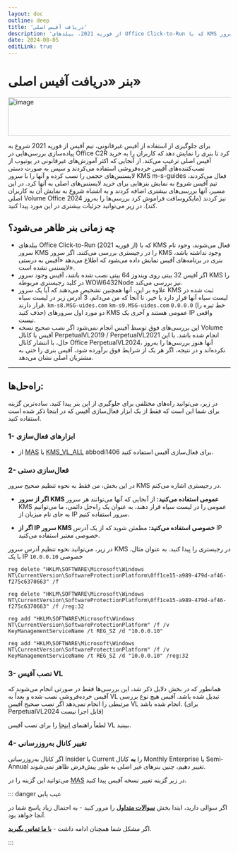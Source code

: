 ```yaml
---
layout: doc
outline: deep
title: 'دریافت آفیس اصلی'
description: 'از فوریه 2021، بیلدهای Office Click-to-Run که با KMS فعال می‌شوند، وجود نام سرور KMS را در رجیستری بررسی می‌کنند.'
date: 2024-08-05
editLink: true
---
```


# بنر «دریافت آفیس اصلی»

<img width="1118" height="87" alt="image" src="https://github.com/user-attachments/assets/80014636-3c17-4509-a3fc-4a63e436a240" />


برای جلوگیری از استفاده از آفیس غیرقانونی، تیم آفیس از فوریه 2021 شروع به پیاده‌سازی بررسی‌هایی در Office C2R کرد تا بنری را نمایش دهد که کاربران را به خرید آفیس اصلی ترغیب می‌کند. از آنجایی که اکثر آموزش‌های غیرقانونی در یوتیوب از نصب‌کننده‌های آفیس خرده‌فروشی استفاده می‌کردند و سپس به صورت دستی لایسنس‌های حجمی را نصب کرده و آنها را با سرور KMS m-s-guides فعال می‌کردند، تیم آفیس شروع به نمایش بنرهایی برای خرید لایسنس‌های اصلی به آنها کرد. در این مسیر، آنها بررسی‌های بیشتری اضافه کردند و به اشتباه شروع به نمایش آن به کاربران اصلی Volume Office 2024 نیز کردند (مایکروسافت فراموش کرد بررسی‌ها را به‌روز کند). در زیر می‌توانید جزئیات بیشتری در این مورد پیدا کنید.

## چه زمانی بنر ظاهر می‌شود؟

- بیلدهای Office Click-to-Run (از فوریه 2021) که با KMS فعال می‌شوند، وجود نام سرور KMS را در رجیستری بررسی می‌کنند. اگر سرور KMS وجود نداشته باشد، بنری در برنامه‌های آفیس نمایش داده می‌شود که اطلاع می‌دهد «آفیس به درستی لایسنس نشده است».
- اگر آفیس 32 بیتی روی ویندوز 64 بیتی نصب شده باشد، آفیس وجود سرور KMS را در کلید رجیستری مربوطه WOW6432Node نیز بررسی می‌کند.
- علاوه بر این، آنها همچنین تشخیص می‌دهند که آیا یک سرور KMS ثبت شده در لیست سیاه آنها قرار دارد یا خیر. تا آنجا که من می‌دانم، 3 آدرس زیر در لیست سیاه قرار دارند.
  `km-s8.MSG-uides.com` `km-s9.MSG-uides.com` `0.0.0.0` (خط تیره را حذف کنید)
  دو مورد اول سرورهای KMS عمومی هستند و آخری یک IP واقعی نیست.
- این بررسی‌های فوق توسط آفیس انجام نمی‌شود اگر نصب صحیح نسخه Volume آفیس با کانال PerpetualVL2019 / PerpetualVL2021 انجام شده باشد.
    با این حال، با انتشار کانال Office PerpetualVL2024، آنها هنوز بررسی‌ها را به‌روز نکرده‌اند و در نتیجه، اگر هر یک از شرایط فوق برآورده شود، آفیس بنری را حتی به مشتریان اصلی نشان می‌دهد.

---

## راه‌حل‌ها:

در زیر، می‌توانید راه‌های مختلفی برای جلوگیری از این بنر پیدا کنید. ساده‌ترین گزینه برای شما این است که فقط از یک ابزار فعال‌سازی آفیس که در اینجا ذکر شده است استفاده کنید.



### 1- ابزارهای فعال‌سازی

- از [MAS](./index#step-2-run-the-activation-script) یا [KMS_VL_ALL][1] abbodi1406 برای فعال‌سازی آفیس استفاده کنید.


### 2- فعال‌سازی دستی

در این بخش، من فقط به نحوه تنظیم صحیح سرور KMS در رجیستری اشاره می‌کنم.

- **اگر از سرور KMS عمومی استفاده می‌کنید:**
    از آنجایی که آنها می‌توانند هر سرور KMS عمومی را در لیست سیاه قرار دهند، به عنوان یک راه‌حل دائمی، ما می‌توانیم به جای نام میزبان از IP سرور استفاده کنیم.

- **اگر از IP سرور KMS خصوصی استفاده می‌کنید:**
    مطمئن شوید که از یک آدرس IP خصوصی معتبر استفاده می‌کنید.

در زیر، می‌توانید نحوه تنظیم آدرس سرور KMS در رجیستری را پیدا کنید. به عنوان مثال، با یک IP خصوصی `10.0.0.10`

```
reg delete "HKLM\SOFTWARE\Microsoft\Windows NT\CurrentVersion\SoftwareProtectionPlatform\0ff1ce15-a989-479d-af46-f275c6370663" /f

reg delete "HKLM\SOFTWARE\Microsoft\Windows NT\CurrentVersion\SoftwareProtectionPlatform\0ff1ce15-a989-479d-af46-f275c6370663" /f /reg:32

reg add "HKLM\SOFTWARE\Microsoft\Windows NT\CurrentVersion\SoftwareProtectionPlatform" /f /v KeyManagementServiceName /t REG_SZ /d "10.0.0.10"

reg add "HKLM\SOFTWARE\Microsoft\Windows NT\CurrentVersion\SoftwareProtectionPlatform" /f /v KeyManagementServiceName /t REG_SZ /d "10.0.0.10" /reg:32
```

### 3- نصب آفیس VL

همانطور که در بخش دلایل ذکر شد، این بررسی‌ها فقط در صورتی انجام می‌شوند که آفیس خرده‌فروشی نصب شده و بعداً به VL تبدیل شده باشد. آفیس هیچ نوع بررسی مرتبطی را انجام نمی‌دهد اگر نصب صحیح آفیس VL انجام شده باشد. (برای PerpetualVL2024 قابل اجرا نیست)

لطفاً راهنمای [اینجا][2] را برای نصب آفیس VL ببینید.

### 4- تغییر کانال به‌روزرسانی

اگر کانال به‌روزرسانی Insider یا Current را **به** کانال Monthly Enterprise یا Semi-Annual تغییر دهیم، چنین بنرهای غیر اصلی به طور پیش‌فرض ظاهر نمی‌شوند.

می‌توانید این گزینه را در [MAS](./index#step-2-run-the-activation-script) در زیر گزینه تغییر نسخه آفیس پیدا کنید.


::: danger عیب یابی

اگر سوالی دارید، ابتدا بخش [**سوالات متداول**](./faq) را مرور کنید - به احتمال زیاد پاسخ شما در آنجا خواهد بود.

اگر مشکل شما همچنان ادامه داشت - [**با ما تماس بگیرید**](./troubleshoot).

:::


[1]: https://github.com/abbodi1406/KMS_VL_ALL_AIO/
[2]: https://gravesoft.dev/office_c2r_custom
